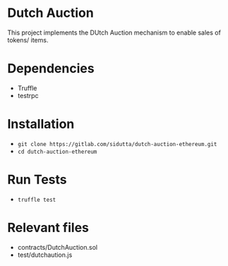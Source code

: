 # Dutch Auction

This project implements the DUtch Auction mechanism to enable sales of tokens/ items. 

# Dependencies

* Truffle
* testrpc

# Installation

* `git clone https://gitlab.com/sidutta/dutch-auction-ethereum.git`
* `cd dutch-auction-ethereum`

# Run Tests

* `truffle test`

# Relevant files
* contracts/DutchAuction.sol
* test/dutchaution.js

